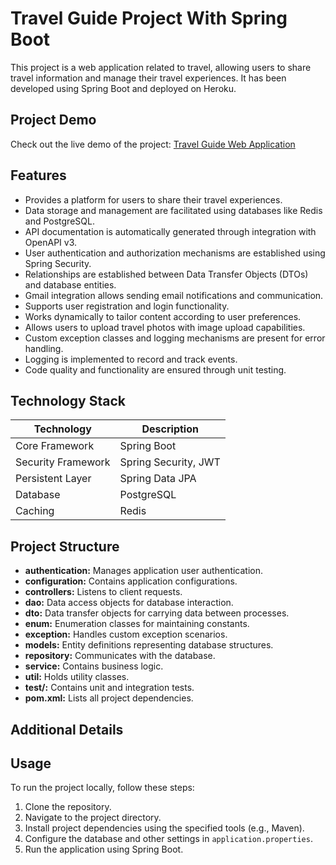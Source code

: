 # Travel Guide Project With Spring Boot

This project is a web application related to travel, allowing users to share travel information and manage their travel experiences. It has been developed using Spring Boot and deployed on Heroku.

## Project Demo

Check out the live demo of the project: [Travel Guide Web Application](https://jsuleyman.github.io/Travel-Guide-Web-Application-Fronted/#/)

## Features

- Provides a platform for users to share their travel experiences.
- Data storage and management are facilitated using databases like Redis and PostgreSQL.
- API documentation is automatically generated through integration with OpenAPI v3.
- User authentication and authorization mechanisms are established using Spring Security.
- Relationships are established between Data Transfer Objects (DTOs) and database entities.
- Gmail integration allows sending email notifications and communication.
- Supports user registration and login functionality.
- Works dynamically to tailor content according to user preferences.
- Allows users to upload travel photos with image upload capabilities.
- Custom exception classes and logging mechanisms are present for error handling.
- Logging is implemented to record and track events.
- Code quality and functionality are ensured through unit testing.

## Technology Stack

| Technology              | Description               |
|-------------------------|---------------------------|
| Core Framework          | Spring Boot               |
| Security Framework      | Spring Security, JWT      |
| Persistent Layer        | Spring Data JPA           |
| Database                | PostgreSQL                |
| Caching                 | Redis                     |

## Project Structure

- **authentication:** Manages application user authentication.
- **configuration:** Contains application configurations.
- **controllers:** Listens to client requests.
- **dao:** Data access objects for database interaction.
- **dto:** Data transfer objects for carrying data between processes.
- **enum:** Enumeration classes for maintaining constants.
- **exception:** Handles custom exception scenarios.
- **models:** Entity definitions representing database structures.
- **repository:** Communicates with the database.
- **service:** Contains business logic.
- **util:** Holds utility classes.
- **test/:** Contains unit and integration tests.
- **pom.xml:** Lists all project dependencies.

## Additional Details

## Usage

To run the project locally, follow these steps:

1. Clone the repository.
2. Navigate to the project directory.
3. Install project dependencies using the specified tools (e.g., Maven).
4. Configure the database and other settings in `application.properties`.
5. Run the application using Spring Boot.
